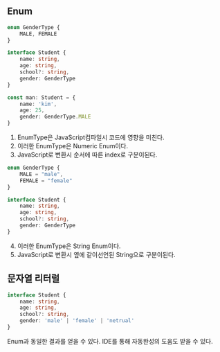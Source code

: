 ## Enum

```typescript
enum GenderType {
    MALE, FEMALE
}

interface Student {
    name: string,
    age: string,
    school?: string,
    gender: GenderType
}

const man: Student = {
    name: 'kim',
    age: 25,
    gender: GenderType.MALE
}
```

1. EnumType은 JavaScript컴파일시 코드에 영향을 미친다.
2. 이러한 EnumType은 Numeric Enum이다.
3. JavaScript로 변환시 순서에 따른 index로 구분이된다.

```typescript
enum GenderType {
    MALE = "male",
    FEMALE = "female"
}

interface Student {
    name: string,
    age: string,
    school?: string,
    gender: GenderType
}
```

4. 이러한 EnumType은 String Enum이다.
5. JavaScript로 변환시 옆에 같이선언된 String으로 구분이된다.

## 문자열 리터럴

```typescript
interface Student {
    name: string,
    age: string,
    school?: string,
    gender: 'male' | 'female' | 'netrual'
}
```
Enum과 동일한 결과를 얻을 수 있다.
IDE를 통해 자동완성의 도움도 받을 수 있다. 
